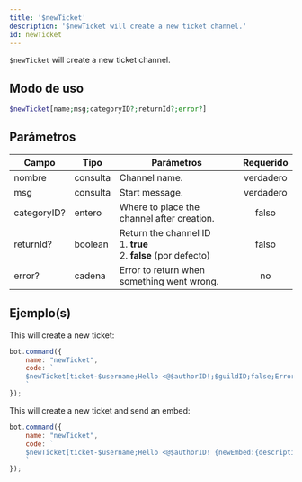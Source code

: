 ```yaml
---
title: '$newTicket'
description: '$newTicket will create a new ticket channel.'
id: newTicket
---
```


`$newTicket` will create a new ticket channel.

## Modo de uso

```php
$newTicket[name;msg;categoryID?;returnId?;error?]
```

## Parámetros

| Campo       | Tipo     | Parámetros                                                                             | Requerido |
| ----------- | -------- | -------------------------------------------------------------------------------------- |:---------:|
| nombre      | consulta | Channel name.                                                                          | verdadero |
| msg         | consulta | Start message.                                                                         | verdadero |
| categoryID? | entero   | Where to place the channel after creation.                                             |   falso   |
| returnId?   | boolean  | Return the channel ID <br /> 1. **true** <br /> 2. **false** (por defecto) |   falso   |
| error?      | cadena   | Error to return when something went wrong.                                             |    no     |

## Ejemplo(s)

This will create a new ticket:

```javascript
bot.command({
    name: "newTicket",
    code: `
    $newTicket[ticket-$username;Hello <@$authorID!;$guildID;false;Error!]
    `
});
```

This will create a new ticket and send an embed:

```javascript
bot.command({
    name: "newTicket",
    code: `
    $newTicket[ticket-$username;Hello <@$authorID! {newEmbed:{description:<@$authorID> opened a new ticket!}};$guildID;false;Error!]
    `
});
```